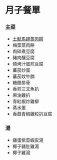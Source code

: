 # 月子餐單

### 主菜
- [土魷馬蹄蒸肉餅](#)
- 梅菜蒸肉餅
- 肉碎煮豆腐
- 豬肉釀豆腐
- 燒烤汁蛋煎豆腐
- 蕃茄炒蛋
- 蕃茄炆牛腩
- 糖醋排骨
- 香煎三文魚扒
- 麻油雞扒
- 青紅椒炒雞柳
- 蒸水蛋
- 香菇青椒雞粒扒豆腐

### 湯
- 雞蛋紫菜蝦皮湯
- 椰子豬肚雞湯
- 椰子雞湯
